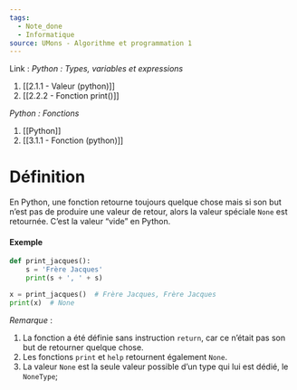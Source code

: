 ```yaml
---
tags:
  - Note_done
  - Informatique
source: UMons - Algorithme et programmation 1
---
```


Link :
_Python : Types, variables et expressions_
1. [[2.1.1 - Valeur (python)]]
2. [[2.2.2 - Fonction print()]]

_Python : Fonctions_
1. [[Python]]
2. [[3.1.1 - Fonction (python)]]

# Définition
En Python, une fonction retourne toujours quelque chose mais si son but n’est pas de produire une valeur de retour, alors la valeur spéciale `None` est retournée. C’est la valeur “vide” en Python.

#### Exemple
```python
def print_jacques(): 
	s = 'Frère Jacques' 
	print(s + ', ' + s)

x = print_jacques()  # Frère Jacques, Frère Jacques 
print(x)  # None
```
_Remarque_ :
1. La fonction a été définie sans instruction `return`, car ce n’était pas son but de retourner quelque chose.
2. Les fonctions `print` et `help` retournent également `None`.
3. La valeur `None` est la seule valeur possible d’un type qui lui est dédié, le `NoneType`;